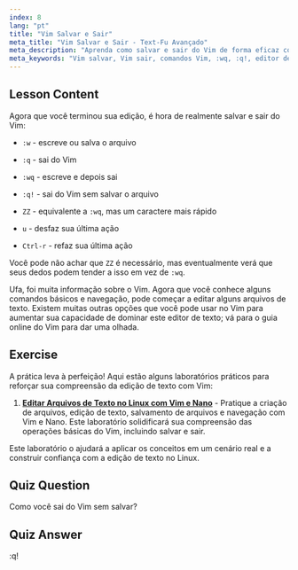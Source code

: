 ```yaml
---
index: 8
lang: "pt"
title: "Vim Salvar e Sair"
meta_title: "Vim Salvar e Sair - Text-Fu Avançado"
meta_description: "Aprenda como salvar e sair do Vim de forma eficaz com comandos essenciais como :w, :q e :wq. Domine as operações básicas do Vim para uma edição de texto eficiente."
meta_keywords: "Vim salvar, Vim sair, comandos Vim, :wq, :q!, editor de texto Linux, tutorial Vim, Vim para iniciantes"
---
```


## Lesson Content

Agora que você terminou sua edição, é hora de realmente salvar e sair do Vim:

- `:w` - escreve ou salva o arquivo
- `:q` - sai do Vim
- `:wq` - escreve e depois sai
- `:q!` - sai do Vim sem salvar o arquivo
- `ZZ` - equivalente a `:wq`, mas um caractere mais rápido

- `u` - desfaz sua última ação
- `Ctrl-r` - refaz sua última ação

Você pode não achar que `ZZ` é necessário, mas eventualmente verá que seus dedos podem tender a isso em vez de `:wq`.

Ufa, foi muita informação sobre o Vim. Agora que você conhece alguns comandos básicos e navegação, pode começar a editar alguns arquivos de texto. Existem muitas outras opções que você pode usar no Vim para aumentar sua capacidade de dominar este editor de texto; vá para o guia online do Vim para dar uma olhada.

## Exercise

A prática leva à perfeição! Aqui estão alguns laboratórios práticos para reforçar sua compreensão da edição de texto com Vim:

1. **[Editar Arquivos de Texto no Linux com Vim e Nano](https://labex.io/pt/labs/comptia-edit-text-files-in-linux-with-vim-and-nano-591076)** - Pratique a criação de arquivos, edição de texto, salvamento de arquivos e navegação com Vim e Nano. Este laboratório solidificará sua compreensão das operações básicas do Vim, incluindo salvar e sair.

Este laboratório o ajudará a aplicar os conceitos em um cenário real e a construir confiança com a edição de texto no Linux.

## Quiz Question

Como você sai do Vim sem salvar?

## Quiz Answer

:q!
